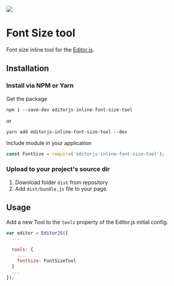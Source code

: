 ![](https://badgen.net/badge/Editor.js/v2.0/blue)

# Font Size tool
Font size inline tool for the [Editor.js](https://editorjs.io).

## Installation

### Install via NPM or Yarn

Get the package

```shell
npm i --save-dev editorjs-inline-font-size-tool
```
or
```shell
yarn add editorjs-inline-font-size-tool --dev
```

Include module in your application

```javascript
const FontSize = require('editorjs-inline-font-size-tool');
```

### Upload to your project's source dir
1. Download folder `dist` from repository
2. Add `dist/bundle.js` file to your page.

## Usage
Add a new Tool to the `tools` property of the Editor.js initial config.

```javascript
var editor = EditorJS({
  ...
  
  tools: {
    ...
    fontSize: FontSizeTool
  }
  ...
});
```




